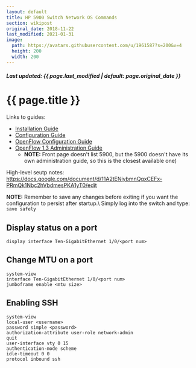 ```yaml
---
layout: default
title: HP 5900 Switch Network OS Commands
section: wikipost
original_date: 2018-11-22
last_modified: 2021-01-31
image:
  path: https://avatars.githubusercontent.com/u/1961587?s=200&v=4
  height: 200
  width: 200
---
```


##### *Last updated: {{ page.last_modified | default: page.original_date }}*

# {{ page.title }}
Links to guides:
* <a href="https://techlibrary.hpe.com/device_help/H3C-Manuals/5900/5900-Installation-Guide(20111231).pdf" target="_blank">Installation Guide</a>
* <a href="https://techhub.hpe.com/eginfolib/networking/docs/switches/5920-5900/5200-4534_fund_cg/content/index.htm" target="_blank">Configuration Guide</a>
* <a href="https://techhub.hpe.com/eginfolib/networking/docs/switches/5920-5900/5200-4552_openflow_cg/content/index.htm" target="_blank">OpenFlow Configuration Guide</a>
* <a href="https://techhub.hpe.com/eginfolib/networking/docs/switches/K-KA-KB/15-18/5998_8148_ssw_admin_guide/content/index.html" target="_blank">OpenFlow 1.3 Administration Guide</a>
    * **NOTE:** Front page doesn't list 5900, but the 5900 doesn't have its own administration guide, so this is the closest available one)

High-level seutp notes: https://docs.google.com/document/d/11A2tENiybmnQgxCEFx-PRmQk1Nbc2hVbdmesPKA1yT0/edit

**NOTE:** Remember to save any changes before exiting if you want the configuration to persist after startup.\\
Simply log into the switch and type: `save safely`

## Display status on a port
```
display interface Ten-GigabitEthernet 1/0/<port num>
```

## Change MTU on a port
```
system-view
interface Ten-GigabitEthernet 1/0/<port num>
jumboframe enable <mtu size>
```

## Enabling SSH
```
system-view
local-user <username>
password simple <password>
authorization-attribute user-role network-admin
quit
user-interface vty 0 15
authentication-mode scheme
idle-timeout 0 0
protocol inbound ssh
```

